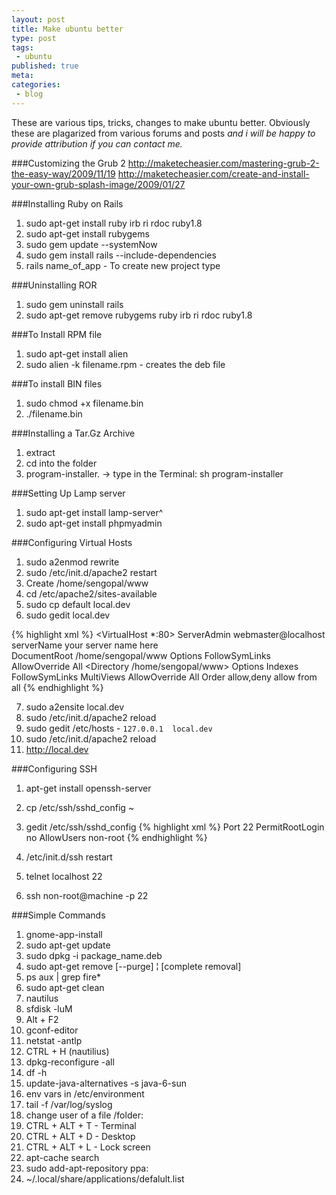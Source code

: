 ```yaml
---
layout: post
title: Make ubuntu better
type: post
tags:
 - ubuntu
published: true
meta:
categories:
 - blog
---
```

These are various tips, tricks, changes to make ubuntu better. Obviously these are plagarized from various forums and posts _and i will be happy to provide attribution if you can contact me._

###Customizing the Grub 2
http://maketecheasier.com/mastering-grub-2-the-easy-way/2009/11/19
http://maketecheasier.com/create-and-install-your-own-grub-splash-image/2009/01/27

###Installing Ruby on Rails
1. sudo apt-get install ruby irb ri rdoc ruby1.8
2. sudo apt-get install rubygems
3. sudo gem update --systemNow
4. sudo gem install rails --include-dependencies
5. rails name_of_app - To create new project type

###Uninstalling ROR
1. sudo gem uninstall rails
2. sudo apt-get remove rubygems ruby irb ri rdoc ruby1.8

###To Install RPM file
1. sudo apt-get install alien
2. sudo alien -k filename.rpm - creates the deb file

###To install BIN files
1. sudo chmod +x filename.bin
2. ./filename.bin

###Installing a Tar.Gz Archive
1. extract
2. cd into the folder
3. program-installer. -> type in the Terminal: sh program-installer

###Setting Up Lamp server
1. sudo apt-get install lamp-server^
2. sudo apt-get install phpmyadmin

###Configuring Virtual Hosts
1. sudo a2enmod rewrite
2. sudo /etc/init.d/apache2 restart
3. Create /home/sengopal/www
4. cd /etc/apache2/sites-available
5. sudo cp default local.dev
6. sudo gedit local.dev

{% highlight xml %}
		<VirtualHost *:80>
			ServerAdmin webmaster@localhost
			serverName your server name here			 
			DocumentRoot /home/sengopal/www
			<Directory />
				Options FollowSymLinks
				AllowOverride All
			</Directory>
			<Directory /home/sengopal/www>
				Options Indexes FollowSymLinks MultiViews
				AllowOverride All
				Order allow,deny
				allow from all
			</Directory>
		</VirtualHost>
{% endhighlight %}

7. sudo a2ensite local.dev
8. sudo /etc/init.d/apache2 reload
9. sudo gedit /etc/hosts - `127.0.0.1  local.dev`
10. sudo /etc/init.d/apache2 reload
11. http://local.dev


###Configuring SSH
1. apt-get install openssh-server
2. cp /etc/ssh/sshd_config ~
3. gedit /etc/ssh/sshd_config
{% highlight xml %}
		Port 22
		PermitRootLogin no
		AllowUsers non-root
{% endhighlight %}

4. /etc/init.d/ssh restart
5. telnet localhost 22
6. ssh non-root@machine -p 22

###Simple Commands
1. gnome-app-install
2. sudo apt-get update
3. sudo dpkg -i package_name.deb
4. sudo apt-get remove [--purge] <package> ¦ [complete removal] 
5. ps aux | grep fire*
6. sudo apt-get clean
7. nautilus
8. sfdisk -luM 
9. Alt + F2 
10. gconf-editor
11. netstat -antlp 
12. CTRL + H (nautilius)
13. dpkg-reconfigure -all
14. df -h 
15. update-java-alternatives -s java-6-sun 
16. env vars in /etc/environment 
17. tail -f /var/log/syslog 
18. change user of a file /folder: 
19. CTRL + ALT + T - Terminal
20. CTRL + ALT + D - Desktop
21. CTRL + ALT + L - Lock screen
22. apt-cache search <package>
23. sudo add-apt-repository ppa:<repo-name>
24. ~/.local/share/applications/defalult.list 